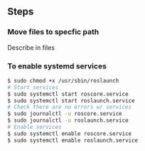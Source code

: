 ## Steps
### Move files to specfic path
Describe in files
### To enable systemd services
```bash
$ sudo chmod +x /usr/sbin/roslaunch
# Start services
$ sudo systemctl start roscore.service
$ sudo systemctl start roslaunch.service
# Check there are no errors w/ services
$ sudo journalctl -u roscore.service
$ sudo journalctl -u roslaunch.service
# Enable services
$ sudo systemctl enable roscore.service
$ sudo systemctl enable roslaunch.service
```